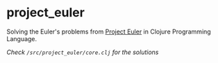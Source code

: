 # project_euler

Solving the Euler's problems from [Project Euler](https://projecteuler.net/) in Clojure Programming Language.

*Check `/src/project_euler/core.clj` for the solutions*